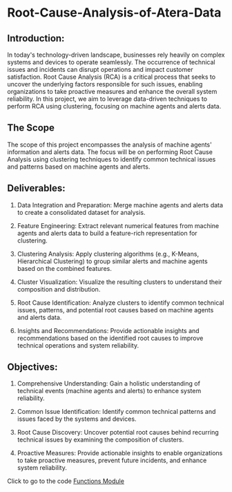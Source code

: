 # Root-Cause-Analysis-of-Atera-Data
## Introduction:
In today's technology-driven landscape, businesses rely heavily on complex systems and devices to operate seamlessly. The occurrence of technical issues and incidents can disrupt operations and impact customer satisfaction. Root Cause Analysis (RCA) is a critical process that seeks to uncover the underlying factors responsible for such issues, enabling organizations to take proactive measures and enhance the overall system reliability. In this project, we aim to leverage data-driven techniques to perform RCA using clustering, focusing on machine agents and alerts data.

## The Scope
The scope of this project encompasses the analysis of machine agents' information and alerts data. The focus will be on performing Root Cause Analysis using clustering techniques to identify common technical issues and patterns based on machine agents and alerts.

## Deliverables:
1. Data Integration and Preparation: Merge machine agents and alerts data to create a consolidated dataset for analysis.

2. Feature Engineering: Extract relevant numerical features from machine agents and alerts data to build a feature-rich representation for clustering.

3. Clustering Analysis: Apply clustering algorithms (e.g., K-Means, Hierarchical Clustering) to group similar alerts and machine agents based on the combined features.

4. Cluster Visualization: Visualize the resulting clusters to understand their composition and distribution.

5. Root Cause Identification: Analyze clusters to identify common technical issues, patterns, and potential root causes based on machine agents and alerts data.

6. Insights and Recommendations: Provide actionable insights and recommendations based on the identified root causes to improve technical operations and system reliability.

## Objectives:
1. Comprehensive Understanding: Gain a holistic understanding of technical events (machine agents and alerts) to enhance system reliability.

2. Common Issue Identification: Identify common technical patterns and issues faced by the systems and devices.

3. Root Cause Discovery: Uncover potential root causes behind recurring technical issues by examining the composition of clusters.

4. Proactive Measures: Provide actionable insights to enable organizations to take proactive measures, prevent future incidents, and enhance system reliability.

 


Click to go to the code [Functions Module](https://github.com/Ndo71292/Root-Cause-Analysis-of-Atera-Data/blob/main/Functions.py)
